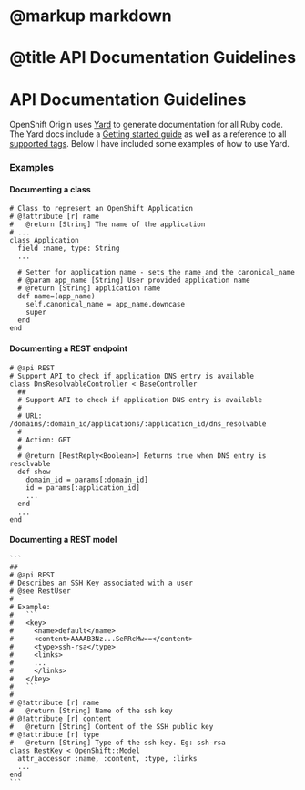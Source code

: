 # @markup markdown
# @title API Documentation Guidelines

# API Documentation Guidelines

OpenShift Origin uses [Yard](http://yardoc.org) to generate documentation for all Ruby code.
The Yard docs include a [Getting started guide](http://rubydoc.info/docs/yard/file/docs/GettingStarted.md)
as well as a reference to all [supported tags](http://rubydoc.info/docs/yard/file/docs/Tags.md#taglist).
Below I have included some examples of how to use Yard.

### Examples

#### Documenting a class

  ```
  # Class to represent an OpenShift Application
  # @!attribute [r] name
  #   @return [String] The name of the application
  # ...
  class Application
    field :name, type: String
    ...
    
    # Setter for application name - sets the name and the canonical_name
    # @param app_name [String] User provided application name
    # @return [String] application name
    def name=(app_name)
      self.canonical_name = app_name.downcase
      super
    end
  end
  ```

#### Documenting a REST endpoint

  ```
  # @api REST
  # Support API to check if application DNS entry is available
  class DnsResolvableController < BaseController
    ##
    # Support API to check if application DNS entry is available
    #
    # URL: /domains/:domain_id/applications/:application_id/dns_resolvable
    #
    # Action: GET
    #
    # @return [RestReply<Boolean>] Returns true when DNS entry is resolvable
    def show
      domain_id = params[:domain_id]
      id = params[:application_id]
      ...
    end
    ...
  end
  ```

#### Documenting a REST model

    ```
    ##
    # @api REST
    # Describes an SSH Key associated with a user
    # @see RestUser
    #
    # Example:
    #   ```
    #   <key>
    #     <name>default</name>
    #     <content>AAAAB3Nz...SeRRcMw==</content>
    #     <type>ssh-rsa</type>
    #     <links>
    #     ...
    #     </links>
    #   </key>
    #   ```
    #
    # @!attribute [r] name
    #   @return [String] Name of the ssh key
    # @!attribute [r] content
    #   @return [String] Content of the SSH public key
    # @!attribute [r] type
    #   @return [String] Type of the ssh-key. Eg: ssh-rsa
    class RestKey < OpenShift::Model
      attr_accessor :name, :content, :type, :links
      ...
    end
    ```